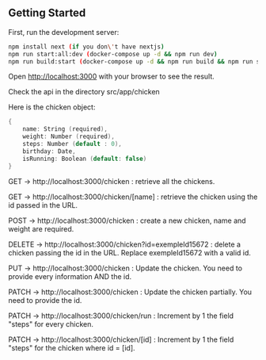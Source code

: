 ## Getting Started

First, run the development server:

```bash
npm install next (if you don\'t have nextjs)
npm run start:all:dev (docker-compose up -d && npm run dev)
npm run build:start (docker-compose up -d && npm run build && npm run start)
```

Open [http://localhost:3000](http://localhost:3000) with your browser to see the result.

Check the api in the directory src/app/chicken

Here is the chicken object:
```c
{
    name: String (required),
    weight: Number (required),
    steps: Number (default : 0),
    birthday: Date,
    isRunning: Boolean (default: false)
}
```

GET -> http://localhost:3000/chicken : retrieve all the chickens.

GET -> http://localhost:3000/chicken/[name] : retrieve the chicken using the id passed in the URL. 

POST -> http://localhost:3000/chicken : create a new chicken, name and weight are required.

DELETE -> http://localhost:3000/chicken?id=exempleId15672 : delete a chicken passing the id in the URL. Replace exempleId15672 with a valid id.

PUT -> http://localhost:3000/chicken : Update the chicken. You need to provide every information AND the id.

PATCH -> http://localhost:3000/chicken : Update the chicken partially. You need to provide the id.

PATCH -> http://localhost:3000/chicken/run : Increment by 1 the field "steps" for every chicken.

PATCH -> http://localhost:3000/chicken/[id] : Increment by 1 the field "steps" for the chicken where id = [id].

